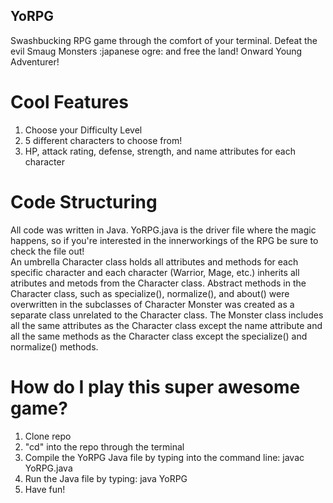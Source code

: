 ## YoRPG
   Swashbucking RPG game through the comfort of your terminal. Defeat the evil Smaug Monsters :japanese ogre: and free the land! Onward Young Adventurer!

# Cool Features
1. Choose your Difficulty Level
2. 5 different characters to choose from!
3. HP, attack rating, defense, strength, and name attributes for each character

# Code Structuring
  All code was written in Java. 
  YoRPG.java is the driver file where the magic happens, so if you're interested in the innerworkings of the RPG be sure to check the file out!  
  An umbrella Character class holds all attributes and methods for each specific character and each character (Warrior, Mage, etc.) inherits all atributes and metods from the Character class. Abstract methods in the Character class, such as specialize(), normalize(), and about() were overwritten in the subclasses of Character
  Monster was created as a separate class unrelated to the Character class. The Monster class includes all the same attributes as the Character class except the name attribute and all the same methods as the Character class except the specialize() and normalize() methods.

# How do I play this super awesome game?
1. Clone repo
2. "cd" into the repo through the terminal
3. Compile the YoRPG Java file by typing into the command line:
   javac YoRPG.java
4. Run the Java file by typing:
   java YoRPG
5. Have fun!
